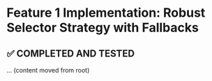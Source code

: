 # Feature 1 Implementation: Robust Selector Strategy with Fallbacks

## ✅ COMPLETED AND TESTED

... (content moved from root)
